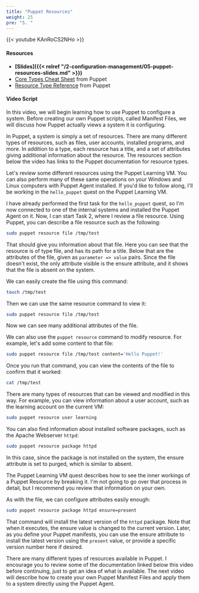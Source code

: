 ```yaml
---
title: "Puppet Resources"
weight: 25
pre: "5. "
---
```


{{< youtube KAnRoCS2NHo >}}

#### Resources

* **[Slides]({{< relref "/2-configuration-management/05-puppet-resources-slides.md" >}})**
* [Core Types Cheat Sheet](https://puppet.com/docs/puppet/5.5/cheatsheet_core_types.html) from Puppet
* [Resource Type Reference](https://puppet.com/docs/puppet/5.5/type.html) from Puppet

#### Video Script

In this video, we will begin learning how to use Puppet to configure a system. Before creating our own Puppet scripts, called Manifest Files, we will discuss how Puppet actually views a system it is configuring.

In Puppet, a system is simply a set of resources. There are many different types of resources, such as files, user accounts, installed programs, and more. In addition to a type, each resource has a title, and a set of attributes giving additional information about the resource. The resources section below the video has links to the Puppet documentation for resource types.

Let's review some different resources using the Puppet Learning VM. You can also perform many of these same operations on your Windows and Linux computers with Puppet Agent installed. If you'd like to follow along, I'll be working in the `hello_puppet` quest on the Puppet Learning VM.

I have already performed the first task for the `hello_puppet` quest, so I'm now connected to one of the internal systems and installed the Puppet Agent on it. Now, I can start Task 2, where I review a file resource. Using Puppet, you can describe a file resource such as the following:

```bash
sudo puppet resource file /tmp/test
```

That should give you information about that file. Here you can see that the resource is of type file, and has its path for a title. Below that are the attributes of the file, given as `parameter => value` pairs. Since the file doesn't exist, the only attribute visible is the ensure attribute, and it shows that the file is absent on the system.

We can easily create the file using this command:

```bash
touch /tmp/test
```

Then we can use the same resource command to view it:

```bash
sudo puppet resource file /tmp/test
```

Now we can see many additional attributes of the file.

We can also use the `puppet resource` command to modify resource. For example, let's add some content to that file:

```bash
sudo puppet resource file /tmp/test content='Hello Puppet!'
```

Once you run that command, you can view the contents of the file to confirm that it worked:

```bash
cat /tmp/test
```

There are many types of resources that can be viewed and modified in this way. For example, you can view information about a user account, such as the learning account on the current VM:

```bash
sudo puppet resource user learning
```

You can also find information about installed software packages, such as the Apache Webserver `httpd`:

```bash
sudo puppet resource package httpd
```

In this case, since the package is not installed on the system, the ensure attribute is set to purged, which is similar to absent.

The Puppet Learning VM quest describes how to see the inner workings of a Puppet Resource by breaking it. I'm not going to go over that process in detail, but I recommend you review that information on your own.

As with the file, we can configure attributes easily enough:

```bash
sudo puppet resource package httpd ensure=present
```

That command will install the latest version of the `httpd` package. Note that when it executes, the ensure value is changed to the current version. Later, as you define your Puppet manifests, you can use the ensure attribute to install the latest version using the `present` value, or provide a specific version number here if desired.

There are many different types of resources available in Puppet. I encourage you to review some of the documentation linked below this video before continuing, just to get an idea of what is available. The next video will describe how to create your own Puppet Manifest Files and apply them to a system directly using the Puppet Agent.
